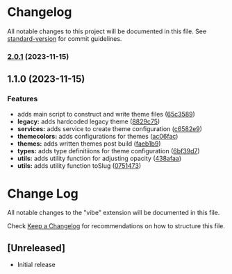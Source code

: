 # Changelog

All notable changes to this project will be documented in this file. See [standard-version](https://github.com/conventional-changelog/standard-version) for commit guidelines.

### [2.0.1](https://github.com/yondav-configs/vibe/compare/v1.1.0...v2.0.1) (2023-11-15)

## 1.1.0 (2023-11-15)

### Features

- adds main script to construct and write theme files ([65c3589](https://github.com/yondav-configs/vibe/commit/65c3589549bebefa1d7457355ab35540644d2035))
- **legacy:** adds hardcoded legacy theme ([8829c75](https://github.com/yondav-configs/vibe/commit/8829c7504b35b957eb8893513d7f754ad5d5b4b4))
- **services:** adds service to create theme configuration ([c6582e9](https://github.com/yondav-configs/vibe/commit/c6582e903396d6806174d2070323a11a015ba29c))
- **themecolors:** adds configurations for themes ([ac06fac](https://github.com/yondav-configs/vibe/commit/ac06fac37d50cd3717042328b6d65466eb3ddcd5))
- **themes:** adds written themes post build ([faeb1b9](https://github.com/yondav-configs/vibe/commit/faeb1b97e9477032fce67f20cb693a195d3b8e83))
- **types:** adds type definitiions for theme configuration ([6bf39d7](https://github.com/yondav-configs/vibe/commit/6bf39d7b186a29ec61be5a2dd453af1454b7e049))
- **utils:** adds utility function for adjusting opacity ([438afaa](https://github.com/yondav-configs/vibe/commit/438afaae5b5bf8c5d5bbc9a251682088acbc38ff))
- **utils:** adds utility function toSlug ([0751473](https://github.com/yondav-configs/vibe/commit/07514735586544dd6c43f62a8570c0651f229c5d))

# Change Log

All notable changes to the "vibe" extension will be documented in this file.

Check [Keep a Changelog](http://keepachangelog.com/) for recommendations on how to structure this file.

## [Unreleased]

- Initial release
